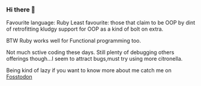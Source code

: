 ### Hi there 👋
Favourite language: Ruby
Least favourite: those that claim to be OOP by dint of retrofitting kludgy support for OOP as a kind of bolt on extra.

BTW Ruby works well for Functional programming too.

Not much sctive coding these days. Still plenty of debugging others offerings though...I seem to attract bugs,must try using more citronella.

Being kind of lazy if you want to know more about me catch me on <a rel="me" href="https://fosstodon.org/@TheExecEditor">Fosstodon</a>

